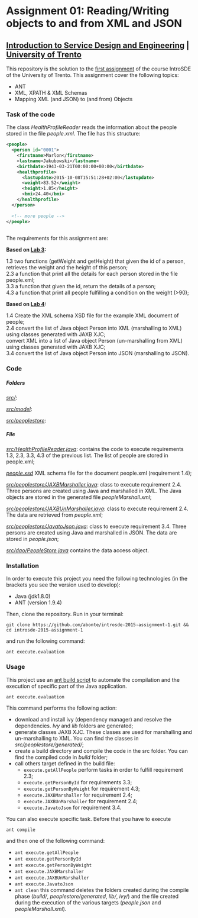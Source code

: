 # Assignment 01: Reading/Writing objects to and from XML and JSON

## [Introduction to Service Design and Engineering](https://github.com/IntroSDE) | [University of Trento](http://www.unitn.it/) 


This repository is the solution to the [first assignment](https://sites.google.com/a/unitn.it/introsde_2015-16/lab-sessions/assignments/assignment-1) of the course IntroSDE of the University of Trento. This assignment cover the following topics:

* ANT
* XML, XPATH & XML Schemas
* Mapping XML (and JSON) to (and from) Objects

### Task of the code

The class *HealthProfileReader* reads the information about the people stored in the file *people.xml*. The file has this structure:

```xml
<people>
  <person id="0001">
    <firstname>Marlon</firstname>
    <lastname>Jakubowski</lastname>
    <birthdate>1943-03-21T00:00:00+00:00</birthdate>
    <healthprofile>
      <lastupdate>2015-10-08T15:51:28+02:00</lastupdate>
      <weight>83.52</weight>
      <height>1.85</height>
      <bmi>24.40</bmi>
    </healthprofile>
  </person>
  
  <!-- more people -->
</people>
  
```
The requirements for this assignment are:

**Based on [Lab 3](https://github.com/IntroSDE/lab03):**

1.3 two functions (getWeight and getHeight) that given the id of a person, retrieves the weight and the height of this person;  
2.3 a function that print all the details for each person stored in the file people.xml;  
3.3 a function that given the id, return the details of a person;  
4.3 a function that print all people fulfilling a condition on the weight (>90);

**Based on [Lab 4](https://github.com/IntroSDE/lab04):**
    
1.4 Create the XML schema XSD file for the example XML document of people;  
2.4 convert the list of Java object Person into XML (marshalling to XML) using classes generated with JAXB XJC;  
    convert XML into a list of Java object Person (un-marshalling from XML) using classes generated with JAXB XJC;  
3.4 convert the list of Java object Person into JSON (marshalling to JSON).

### Code

##### Folders

*[src/](src/)*: 

*[src/model](src/model)*:

*[src/peoplestore](src/peoplestore)*: 

##### File
*[src/HealthProfileReader.java](src/HealthProfileReader.java)*: contains the code to execute requirements 1.3, 2.3, 3.3, 4.3 of the previous list. The list of people are stored in people.xml;

*[people.xsd](people.xsd)* XML schema file for the document people.xml (requirement 1.4);

*[src/peoplestore/JAXBMarshaller.java](src/peoplestore/JAXBMarshaller.java)*: class to execute requirement 2.4. Three persons are created using Java and marshalled in XML. The Java objects are stored in the generated file *peopleMarshall.xml*;

*[src/peoplestore/JAXBUnMarshaller.java](src/peoplestore/JAXBUnMarshaller.java)*: class to execute requirement 2.4. The data are retrieved from *people.xml*;

*[src/peoplestore/JavatoJson.java](src/JavatoJson.java)*: class to execute requirement 3.4. Three persons are created using Java and marshalled in JSON. The data are stored in *people.json*; 

*[src/dao/PeopleStore.java](src/dao/PeopleStore.java)* contains the data access object.

### Installation

In order to execute this project you need the following technologies (in the brackets you see the version used to develop):

* Java (jdk1.8.0)
* ANT (version 1.9.4)

Then, clone the repository. Run in your terminal:

```
git clone https://github.com/abonte/introsde-2015-assignment-1.git && cd introsde-2015-assignment-1
```

and run the following command:
```
ant execute.evaluation
```

### Usage
This project use an [ant build script](build.xml) to automate the compilation and the execution of specific part of the Java application.
```
ant execute.evaluation
```
This command performs the following action:

* download and install ivy (dependency manager) and resolve the dependencies. *Ivy* and *lib* folders are generated;
* generate classes JAXB XJC. These classes are used for marshalling and un-marshalling to XML. You can find the classes in *src/peoplestore/generated/*;
* create a build directory and compile the code in the src folder. You can find the compiled code in *build* folder;
* call others target defined in the build file:
    * `execute.getAllPeople` perform tasks in order to fulfill requirement 2.3;
    * `execute.getPersonById` for requirements 3.3;
    * `execute.getPersonByWeight` for requirement 4.3;
    * `execute.JAXBMarshaller` for requirement 2.4;
    * `execute.JAXBUnMarshaller` for requirement 2.4;
    * `execute.JavatoJson` for requirement 3.4.

You can also execute specific task. Before that you have to execute
```
ant compile
```
and then one of the following command:

* `ant execute.getAllPeople`
* `ant execute.getPersonById`
* `ant execute.getPersonByWeight`
* `ant execute.JAXBMarshaller`
* `ant execute.JAXBUnMarshaller`
* `ant execute.JavatoJson`
* `ant clean` this command deletes the folders created during the compile phase (*build/*, *peoplestore/generated*, *lib/*, *ivy/*) and the file created during the execution of the various targets (*people.json* and *peopleMarshall.xml*). 